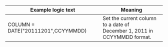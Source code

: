 
|Example logic text|Meaning|
|------------------|-------|
|COLUMN = DATE("20111201",CCYYMMDD)|Set the current column to a date of<br>December 1, 2011 in CCYYMMDD format.|

  